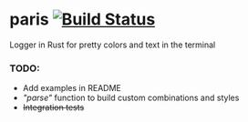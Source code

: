 # paris [![Build Status](https://travis-ci.com/SirTheViking/paris.svg?branch=master)](https://travis-ci.com/SirTheViking/paris)
Logger in Rust for pretty colors and text in the terminal

### TODO:

* Add examples in README
* *"parse"* function to build custom combinations and styles
* ~~Integration tests~~

